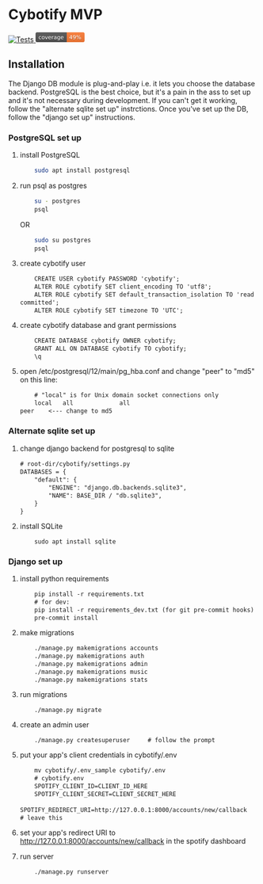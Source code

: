 # Cybotify MVP
<div>
  <a href="https://github.com/fpringle/cybotify_mvp/actions/workflows/push_tests.yml">
    <img src="https://github.com/fpringle/cybotify_mvp/actions/workflows/push_tests.yml/badge.svg" height="20" alt="Tests" title="Tests">
  </a>
  <a href="https://github.com/fpringle/cybotify_mvp/actions/workflows/push_tests.yml">
    <img src="images/coverage.svg" height="20" alt="Test coverage" title="Test coverage">
  </a>
</div>


## Installation

The Django DB module is plug-and-play i.e. it lets you choose the database backend.
PostgreSQL is the best choice, but it's a pain in the ass to set up and it's not
necessary during development. If you can't get it working, follow the "alternate
sqlite set up" instrctions. Once you've set up the DB, follow the "django set up"
instructions.



### PostgreSQL set up
1. install PostgreSQL
    ```bash
        sudo apt install postgresql
    ```
2. run psql as postgres
    ```bash
        su - postgres
        psql
    ```
    OR
    ```bash
        sudo su postgres
        psql
    ```

3. create cybotify user
    ```psql
        CREATE USER cybotify PASSWORD 'cybotify';
        ALTER ROLE cybotify SET client_encoding TO 'utf8';
        ALTER ROLE cybotify SET default_transaction_isolation TO 'read committed';
        ALTER ROLE cybotify SET timezone TO 'UTC';
    ```

4. create cybotify database and grant permissions
    ```psql
        CREATE DATABASE cybotify OWNER cybotify;
        GRANT ALL ON DATABASE cybotify TO cybotify;
        \q
    ```

5. open /etc/postgresql/12/main/pg_hba.conf and change "peer" to "md5" on this line:
    ```
        # "local" is for Unix domain socket connections only
        local   all             all                                     peer    <--- change to md5
    ```

### Alternate sqlite set up

1. change django backend for postgresql to sqlite
    ```
    # root-dir/cybotify/settings.py
    DATABASES = {
        "default": {
            "ENGINE": "django.db.backends.sqlite3",
            "NAME": BASE_DIR / "db.sqlite3",
        }
    }

    ```
2. install SQLite
    ```
        sudo apt install sqlite
    ```


### Django set up

1. install python requirements
    ```
        pip install -r requirements.txt
        # for dev:
        pip install -r requirements_dev.txt (for git pre-commit hooks)
        pre-commit install
    ```

2. make migrations
    ```
        ./manage.py makemigrations accounts
        ./manage.py makemigrations auth
        ./manage.py makemigrations admin
        ./manage.py makemigrations music
        ./manage.py makemigrations stats
    ```

3. run migrations
    ```
        ./manage.py migrate
    ```

4. create an admin user
    ```
        ./manage.py createsuperuser     # follow the prompt
    ```

5. put your app's client credentials in cybotify/.env
    ```
        mv cybotify/.env_sample cybotify/.env
        # cybotify.env
        SPOTIFY_CLIENT_ID=CLIENT_ID_HERE
        SPOTIFY_CLIENT_SECRET=CLIENT_SECRET_HERE
        SPOTIFY_REDIRECT_URI=http://127.0.0.1:8000/accounts/new/callback    # leave this
    ```

6. set your app's redirect URI to http://127.0.0.1:8000/accounts/new/callback in the spotify dashboard

6. run server
    ```
        ./manage.py runserver
    ```
